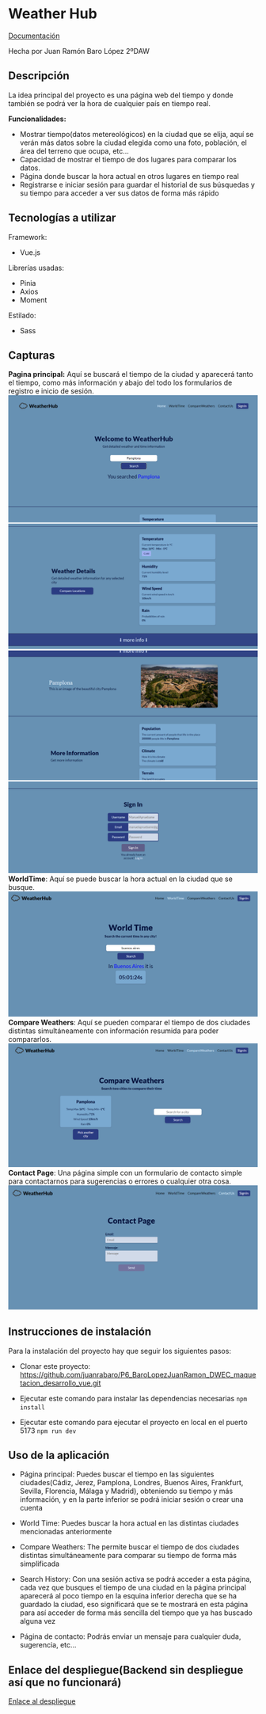 # Weather Hub

[Documentación](/doc.md)

Hecha por Juan Ramón Baro López 2ºDAW

## Descripción

La idea principal del proyecto es una página web del tiempo y donde también se podrá ver la hora de cualquier país en tiempo real.

**Funcionalidades:**

- Mostrar tiempo(datos metereológicos) en la ciudad que se elija, aquí se verán más datos sobre la ciudad elegida como una foto, población, el área del terreno que ocupa, etc...
- Capacidad de mostrar el tiempo de dos lugares para comparar los datos.
- Página donde buscar la hora actual en otros lugares en tiempo real
- Registrarse e iniciar sesión para guardar el historial de sus búsquedas y su tiempo para acceder a ver sus datos de forma más rápido

## Tecnologías a utilizar

Framework:

- Vue.js

Librerías usadas:

- Pinia
- Axios
- Moment

Estilado:

- Sass

## Capturas

**Pagina principal:**
Aquí se buscará el tiempo de la ciudad y aparecerá tanto el tiempo, como más información y abajo del todo los formularios de registro e inicio de sesión.
![Img](/public/captura1.png)
![Img](/public/captura2.png)
![Img](/public/captura3.png)
![Img](/public/captura4.png)
**WorldTime**:
Aquí se puede buscar la hora actual en la ciudad que se busque.
![Img](/public/captura5.png)
**Compare Weathers**:
Aquí se pueden comparar el tiempo de dos ciudades distintas simultáneamente con información resumida para poder compararlos.
![Img](/public/captura6.png)
**Contact Page**:
Una página simple con un formulario de contacto simple para contactarnos para sugerencias o errores o cualquier otra cosa.
![Img](/public/captura7.png)

## Instrucciones de instalación

Para la instalación del proyecto hay que seguir los siguientes pasos:

- Clonar este proyecto:
https://github.com/juanrabaro/P6_BaroLopezJuanRamon_DWEC_maquetacion_desarrollo_vue.git

- Ejecutar este comando para instalar las dependencias necesarias
```npm install```

- Ejecutar este comando para ejecutar el proyecto en local en el puerto 5173
```npm run dev```

## Uso de la aplicación

- Página principal: Puedes buscar el tiempo en las siguientes ciudades(Cádiz, Jerez, Pamplona, Londres, Buenos Aires, Frankfurt, Sevilla, Florencia, Málaga y Madrid), obteniendo su tiempo y más información, y en la parte inferior se podrá iniciar sesión o crear una cuenta

- World Time: Puedes buscar la hora actual en las distintas ciudades mencionadas anteriormente

- Compare Weathers: The permite buscar el tiempo de dos ciudades distintas simultáneamente para comparar su tiempo de forma más simplificada

- Search History: Con una sesión activa se podrá acceder a esta página, cada vez que busques el tiempo de una ciudad en la página principal aparecerá al poco tiempo en la esquina inferior derecha que se ha guardado la ciudad, eso significará que se te mostrará en esta página para así acceder de forma más sencilla del tiempo que ya has buscado alguna vez

- Página de contacto: Podrás enviar un mensaje para cualquier duda, sugerencia, etc...

## Enlace del despliegue(Backend sin despliegue así que no funcionará)

[Enlace al despliegue](https://65e188dfa881b5973e95356a--meek-narwhal-c4fc86.netlify.app/)
